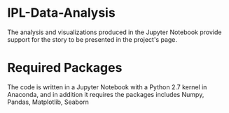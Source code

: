 # IPL-Data-Analysis

The analysis and visualizations produced in the Jupyter Notebook provide support for the story to be presented in the project's page.

# Required Packages
The code is written in a Jupyter Notebook with a Python 2.7 kernel in Anaconda, and in addition it requires the packages includes
Numpy, Pandas, Matplotlib, Seaborn
